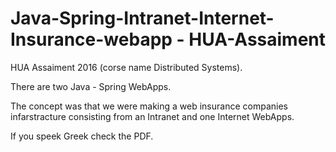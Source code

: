 # Java-Spring-Intranet-Internet-Insurance-webapp - HUA-Assaiment

HUA Assaiment 2016 (corse name Distributed Systems).

There are two Java - Spring WebApps.

The concept was that we were making a web insurance companies infarstracture consisting from an Intranet and one Internet WebApps.

If you speek Greek check the PDF.


